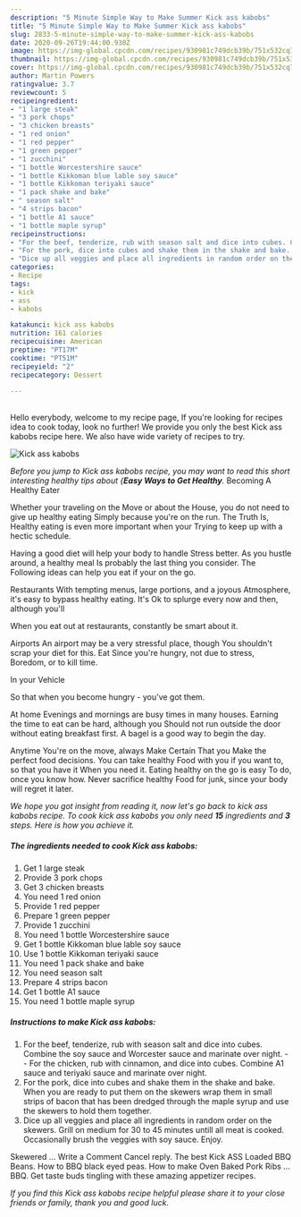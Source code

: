 ```yaml
---
description: "5 Minute Simple Way to Make Summer Kick ass kabobs"
title: "5 Minute Simple Way to Make Summer Kick ass kabobs"
slug: 2833-5-minute-simple-way-to-make-summer-kick-ass-kabobs
date: 2020-09-26T19:44:00.930Z
image: https://img-global.cpcdn.com/recipes/930981c749dcb39b/751x532cq70/kick-ass-kabobs-recipe-main-photo.jpg
thumbnail: https://img-global.cpcdn.com/recipes/930981c749dcb39b/751x532cq70/kick-ass-kabobs-recipe-main-photo.jpg
cover: https://img-global.cpcdn.com/recipes/930981c749dcb39b/751x532cq70/kick-ass-kabobs-recipe-main-photo.jpg
author: Martin Powers
ratingvalue: 3.7
reviewcount: 5
recipeingredient:
- "1 large steak"
- "3 pork chops"
- "3 chicken breasts"
- "1 red onion"
- "1 red pepper"
- "1 green pepper"
- "1 zucchini"
- "1 bottle Worcestershire sauce"
- "1 bottle Kikkoman blue lable soy sauce"
- "1 bottle Kikkoman teriyaki sauce"
- "1 pack shake and bake"
- " season salt"
- "4 strips bacon"
- "1 bottle A1 sauce"
- "1 bottle maple syrup"
recipeinstructions:
- "For the beef, tenderize, rub with season salt and dice into cubes. Combine the soy sauce and Worcester sauce and marinate over night.   For the chicken, rub with cinnamon, and dice into cubes. Combine A1 sauce and teriyaki sauce and marinate over night."
- "For the pork, dice into cubes and shake them in the shake and bake. When you are ready to put them on the skewers wrap them in small strips of bacon that has been dredged through the maple syrup and use the skewers to hold them together."
- "Dice up all veggies and place all ingredients in random order on the skewers. Grill on medium for 30 to 45 minutes untill all meat is cooked. Occasionally brush the veggies with soy sauce. Enjoy."
categories:
- Recipe
tags:
- kick
- ass
- kabobs

katakunci: kick ass kabobs 
nutrition: 161 calories
recipecuisine: American
preptime: "PT17M"
cooktime: "PT51M"
recipeyield: "2"
recipecategory: Dessert

---
```

<br>
Hello everybody, welcome to my recipe page, If you're looking for recipes idea to cook today, look no further! We provide you only the best Kick ass kabobs recipe here. We also have wide variety of recipes to try.
<br>


![Kick ass kabobs](https://img-global.cpcdn.com/recipes/930981c749dcb39b/751x532cq70/kick-ass-kabobs-recipe-main-photo.jpg)

<i>Before you jump to Kick ass kabobs recipe, you may want to read this short interesting healthy tips about {<strong>Easy Ways to Get Healthy</strong>.</i>
Becoming A Healthy Eater

Whether your traveling on the Move or about the
House, you do not need to give up healthy eating
Simply because you're on the run. The Truth Is,
Healthy eating is even more important when your
Trying to keep up with a hectic schedule.

Having a good diet will help your body to handle
Stress better. As you hustle around, a healthy meal
Is probably the last thing you consider. The
Following ideas can help you eat if your on the go.

Restaurants
With tempting menus, large portions, and a joyous 
Atmosphere, it's easy to bypass healthy eating. It's
Ok to splurge every now and then, although you'll

When you eat out at restaurants, constantly be smart
about it.

Airports
An airport may be a very stressful place, though 
You shouldn't scrap your diet for this. Eat
Since you're hungry, not due to stress,
Boredom, or to kill time.

In your Vehicle 

So that when you become hungry - you've got them.

At home
Evenings and mornings are busy times in many houses.
Earning the time to eat can be hard, although you
Should not run outside the door without eating breakfast
first. 
A bagel is a good way to begin the day.

Anytime You're on the move, always Make Certain That you
Make the perfect food decisions. You can take healthy
Food with you if you want to, so that you have it
When you need it. Eating healthy on the go is easy
To do, once you know how. Never sacrifice healthy
Food for junk, since your body will regret it later.


<i>We hope you got insight from reading it, now let's go back to kick ass kabobs recipe. To cook kick ass kabobs you only need <strong>15</strong> ingredients and <strong>3</strong> steps. Here is how you achieve it.
</i>

##### The ingredients needed to cook Kick ass kabobs:

1. Get 1 large steak
1. Provide 3 pork chops
1. Get 3 chicken breasts
1. You need 1 red onion
1. Provide 1 red pepper
1. Prepare 1 green pepper
1. Provide 1 zucchini
1. You need 1 bottle Worcestershire sauce
1. Get 1 bottle Kikkoman blue lable soy sauce
1. Use 1 bottle Kikkoman teriyaki sauce
1. You need 1 pack shake and bake
1. You need  season salt
1. Prepare 4 strips bacon
1. Get 1 bottle A1 sauce
1. You need 1 bottle maple syrup


##### Instructions to make Kick ass kabobs:

1. For the beef, tenderize, rub with season salt and dice into cubes. Combine the soy sauce and Worcester sauce and marinate over night.  -  - For the chicken, rub with cinnamon, and dice into cubes. Combine A1 sauce and teriyaki sauce and marinate over night.
1. For the pork, dice into cubes and shake them in the shake and bake. When you are ready to put them on the skewers wrap them in small strips of bacon that has been dredged through the maple syrup and use the skewers to hold them together.
1. Dice up all veggies and place all ingredients in random order on the skewers. Grill on medium for 30 to 45 minutes untill all meat is cooked. Occasionally brush the veggies with soy sauce. Enjoy.


Skewered … Write a Comment Cancel reply. The best Kick ASS Loaded BBQ Beans. How to BBQ black eyed peas. How to make Oven Baked Pork Ribs … BBQ. Get taste buds tingling with these amazing appetizer recipes. 

<i>If you find this Kick ass kabobs recipe helpful please share it to your close friends or family, thank you and good luck.</i>
